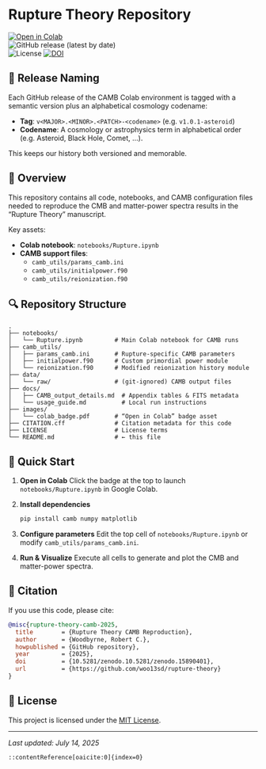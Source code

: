 # Rupture Theory Repository

[![Open in Colab](https://colab.research.google.com/assets/colab-badge.svg)](https://colab.research.google.com/github/woo13sd/rupture-theory/blob/main/notebooks/Rupture.ipynb)  
![GitHub release (latest by date)](https://img.shields.io/github/v/release/woo13sd/rupture-theory)  
![License](https://img.shields.io/github/license/woo13sd/rupture-theory)
[![DOI](https://zenodo.org/badge/1019375539.svg)](https://doi.org/10.5281/zenodo.15890400)

## 🚀 Release Naming

Each GitHub release of the CAMB Colab environment is tagged with a semantic version plus an alphabetical cosmology codename:

- **Tag**: `v<MAJOR>.<MINOR>.<PATCH>-<codename>` (e.g. `v1.0.1-asteroid`)  
- **Codename**: A cosmology or astrophysics term in alphabetical order (e.g. Asteroid, Black Hole, Comet, …).

This keeps our history both versioned and memorable.

## 📖 Overview

This repository contains all code, notebooks, and CAMB configuration files needed to reproduce the CMB and matter-power spectra results in the “Rupture Theory” manuscript.

Key assets:  
- **Colab notebook**: `notebooks/Rupture.ipynb`  
- **CAMB support files**:  
  - `camb_utils/params_camb.ini`  
  - `camb_utils/initialpower.f90`  
  - `camb_utils/reionization.f90`  

## 🔍 Repository Structure

```text
.
├── notebooks/
│   └── Rupture.ipynb         # Main Colab notebook for CAMB runs
├── camb_utils/
│   ├── params_camb.ini       # Rupture-specific CAMB parameters
│   ├── initialpower.f90      # Custom primordial power module
│   └── reionization.f90      # Modified reionization history module
├── data/
│   └── raw/                  # (git-ignored) CAMB output files
├── docs/
│   ├── CAMB_output_details.md  # Appendix tables & FITS metadata
│   └── usage_guide.md          # Local run instructions
├── images/
│   └── colab_badge.pdf       # “Open in Colab” badge asset
├── CITATION.cff              # Citation metadata for this code
├── LICENSE                   # License terms
└── README.md                 # ← this file
````

## 🚀 Quick Start

1. **Open in Colab**
   Click the badge at the top to launch `notebooks/Rupture.ipynb` in Google Colab.

2. **Install dependencies**

   ```bash
   pip install camb numpy matplotlib
   ```

3. **Configure parameters**
   Edit the top cell of `notebooks/Rupture.ipynb` or modify `camb_utils/params_camb.ini`.

4. **Run & Visualize**
   Execute all cells to generate and plot the CMB and matter-power spectra.

## 📝 Citation

If you use this code, please cite:

```bibtex
@misc{rupture-theory-camb-2025,
  title        = {Rupture Theory CAMB Reproduction},
  author       = {Woodbyrne, Robert C.},
  howpublished = {GitHub repository},
  year         = {2025},
  doi          = {10.5281/zenodo.10.5281/zenodo.15890401},
  url          = {https://github.com/woo13sd/rupture-theory}
}
```

## 📜 License

This project is licensed under the [MIT License](LICENSE).

---

*Last updated: July 14, 2025*

```
::contentReference[oaicite:0]{index=0}
```

